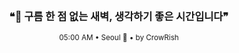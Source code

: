 <div align="center">

<br>

<h3>❝🌌 구름 한 점 없는 새벽, 생각하기 좋은 시간입니다❞</h3>

<sub>05:00 AM • Seoul 🌙 • by CrowRish</sub>

<br>

</div>